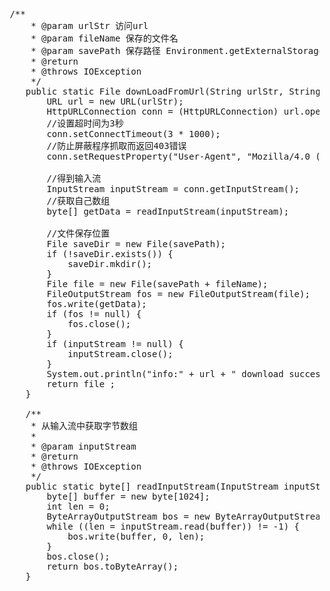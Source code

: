 
<pre>
 /**
     * @param urlStr 访问url
     * @param fileName 保存的文件名
     * @param savePath 保存路径 Environment.getExternalStorageDirectory().getPath() + "";
     * @return
     * @throws IOException
     */
    public static File downLoadFromUrl(String urlStr, String fileName, String savePath) throws IOException {
        URL url = new URL(urlStr);
        HttpURLConnection conn = (HttpURLConnection) url.openConnection();
        //设置超时间为3秒
        conn.setConnectTimeout(3 * 1000);
        //防止屏蔽程序抓取而返回403错误
        conn.setRequestProperty("User-Agent", "Mozilla/4.0 (compatible; MSIE 5.0; Windows NT; DigExt)");

        //得到输入流
        InputStream inputStream = conn.getInputStream();
        //获取自己数组
        byte[] getData = readInputStream(inputStream);

        //文件保存位置
        File saveDir = new File(savePath);
        if (!saveDir.exists()) {
            saveDir.mkdir();
        }
        File file = new File(savePath + fileName);
        FileOutputStream fos = new FileOutputStream(file);
        fos.write(getData);
        if (fos != null) {
            fos.close();
        }
        if (inputStream != null) {
            inputStream.close();
        }
        System.out.println("info:" + url + " download success");
        return file ;
    }

    /**
     * 从输入流中获取字节数组
     *
     * @param inputStream
     * @return
     * @throws IOException
     */
    public static byte[] readInputStream(InputStream inputStream) throws IOException {
        byte[] buffer = new byte[1024];
        int len = 0;
        ByteArrayOutputStream bos = new ByteArrayOutputStream();
        while ((len = inputStream.read(buffer)) != -1) {
            bos.write(buffer, 0, len);
        }
        bos.close();
        return bos.toByteArray();
    }

</pre>